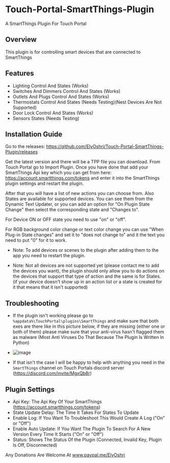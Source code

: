 # Touch-Portal-SmartThings-Plugin
A SmartThings Plugin For Touch Portal

## Overview

This plugin is for controlling smart devices that are connected to SmartThings

## Features

* Lighting Control And States (Works)
* Switches And Dimmers Control And States (Works)
* Outlets And Plugs Control And States (Works)
* Thermostats Control And States (Needs Testing)(Nest Devices Are Not Supported)
* Door Lock Control And States (Works)
* Sensors States (Needs Testing)

## Installation Guide

Go to the releases:
https://github.com/ElyOshri/Touch-Portal-SmartThings-Plugin/releases

Get the latest version and there will be a TPP file you can download. From Touch Portal go to Import Plugin. Once you have done that add your SmartThings Api key which you can get from here: https://account.smartthings.com/tokens and enter it into the SmartThings plugin settings and restart the plugin.

After that you will have a list of new actions you can choose from. Also States are available for supported devices. You can see them from the Dynamic Text Updater, or you can add an option for "On Plugin State Change" then select the corresponding state and "Changes to". 

For Device ON or OFF state you need to use "on" or "off".

For RGB background color change or text color change you can use "When Plug-in State changes" and set it to "does not change to" and it the text you need to put "0" for it to work.


* Note: To add devices or scenes to the plugin after adding them to the app you need to restart the plugin.

* Note: Not all devices are not supported yet (please contact me to add the devices you want), the plugin should only allow you to do actions on the devices that support that type of action and the same is for States. (if your device doesn't show up in an action list or a state is created for it that means that it isn't supported)

## Troubleshooting

* If the plugin isn't working please go to ``%appdata%\TouchPortal\plugins\SmartThings`` and make sure that both exes are there like in this picture below, if they are missing (either one or both of them) please make sure that your anti-virus hasn't flagged them as malware (Most Anti Viruses Do That Because The Plugin Is Written In Python)
* ![image](https://user-images.githubusercontent.com/79017393/114606833-749dcb80-9ca4-11eb-853a-efd40a762be9.png)

* If that isn't the case I will be happy to help with anything you need in the ``SmartThings`` channel on Touch Portals discord server (https://discord.com/invite/MgxQb8r)



## Plugin Settings
* Api Key: The Api Key Of Your SmartThings (https://account.smartthings.com/tokens) 
* State Update Delay: The Time It Takes For States To Update
* Enable Log: If You Want To Troubleshoot This Would Create A Log ("On" or "Off")
* Enable Auto Update: If You Want The Plugin To Search For A New Version Every Time It Starts ("On" or "Off")
* Status: Shows The Status Of the Plugin (Connected, Invalid Key, Plugin Is Off, Disconnected)



Any Donations Are Welcome At www.paypal.me/ElyOshri 
